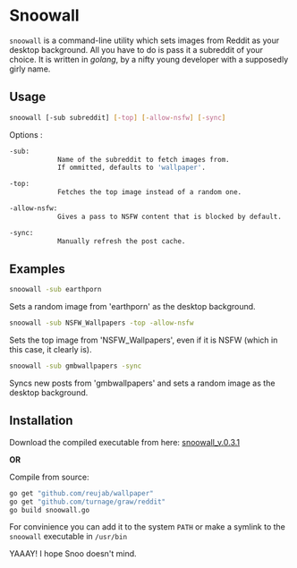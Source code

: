 # Snoowall

`snoowall` is a command-line utility which sets images from Reddit as your desktop background. All you have to do is pass it a subreddit of your choice. It is written in *golang*, by a nifty young developer with a supposedly girly name.

## Usage

```bash
snoowall [-sub subreddit] [-top] [-allow-nsfw] [-sync]
```

Options : 
```bash
-sub:  
            Name of the subreddit to fetch images from. 
            If ommitted, defaults to 'wallpaper'.

-top: 
            Fetches the top image instead of a random one.

-allow-nsfw: 
            Gives a pass to NSFW content that is blocked by default.

-sync:  
            Manually refresh the post cache.
```



## Examples

```bash
snoowall -sub earthporn 
```
Sets a random image from 'earthporn' as the desktop background.
```bash
snoowall -sub NSFW_Wallpapers -top -allow-nsfw 
```
Sets the top image from 'NSFW_Wallpapers', even if it is NSFW (which in this case, it clearly is).
```bash
snoowall -sub gmbwallpapers -sync
```
Syncs new posts from 'gmbwallpapers' and sets a random image as the desktop background.  

## Installation
Download the compiled executable from here: [snoowall_v.0.3.1](https://www.dropbox.com/s/s1897ki9hrc09c0/snoowall?dl=0)

**OR**

Compile from source:
```bash
go get "github.com/reujab/wallpaper"
go get "github.com/turnage/graw/reddit"
go build snoowall.go
```
For convinience you can add it to the system `PATH` or make a symlink to the `snoowall` executable in `/usr/bin`

YAAAY! I hope Snoo doesn't mind.
